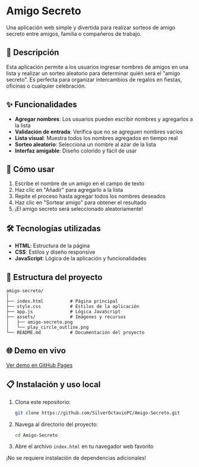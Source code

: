 # Amigo Secreto

Una aplicación web simple y divertida para realizar sorteos de amigo secreto entre amigos, familia o compañeros de trabajo.

## 📝 Descripción

Esta aplicación permite a los usuarios ingresar nombres de amigos en una lista y realizar un sorteo aleatorio para determinar quién será el "amigo secreto". Es perfecta para organizar intercambios de regalos en fiestas, oficinas o cualquier celebración.

## ✨ Funcionalidades

- **Agregar nombres**: Los usuarios pueden escribir nombres y agregarlos a la lista
- **Validación de entrada**: Verifica que no se agreguen nombres vacíos
- **Lista visual**: Muestra todos los nombres agregados en tiempo real
- **Sorteo aleatorio**: Selecciona un nombre al azar de la lista
- **Interfaz amigable**: Diseño colorido y fácil de usar

## 🚀 Cómo usar

1. Escribe el nombre de un amigo en el campo de texto
2. Haz clic en "Añadir" para agregarlo a la lista
3. Repite el proceso hasta agregar todos los nombres deseados
4. Haz clic en "Sortear amigo" para obtener el resultado
5. ¡El amigo secreto será seleccionado aleatoriamente!

## 🛠️ Tecnologías utilizadas

- **HTML**: Estructura de la página
- **CSS**: Estilos y diseño responsive
- **JavaScript**: Lógica de la aplicación y funcionalidades

## 📁 Estructura del proyecto

```
amigo-secreto/
│
├── index.html          # Página principal
├── style.css           # Estilos de la aplicación
├── app.js              # Lógica JavaScript
├── assets/             # Imágenes y recursos
│   ├── amigo-secreto.png
│   └── play_circle_outline.png
└── README.md           # Documentación del proyecto
```

## 🌐 Demo en vivo

[Ver demo en GitHub Pages](https://silveroctaviopc.github.io/Amigo-Secreto/)

## 📋 Instalación y uso local

1. Clona este repositorio:
   ```bash
   git clone https://github.com/SilverOctavioPC/Amigo-Secreto.git
   ```

2. Navega al directorio del proyecto:
   ```bash
   cd Amigo-Secreto
   ```

3. Abre el archivo `index.html` en tu navegador web favorito

¡No se requiere instalación de dependencias adicionales!
